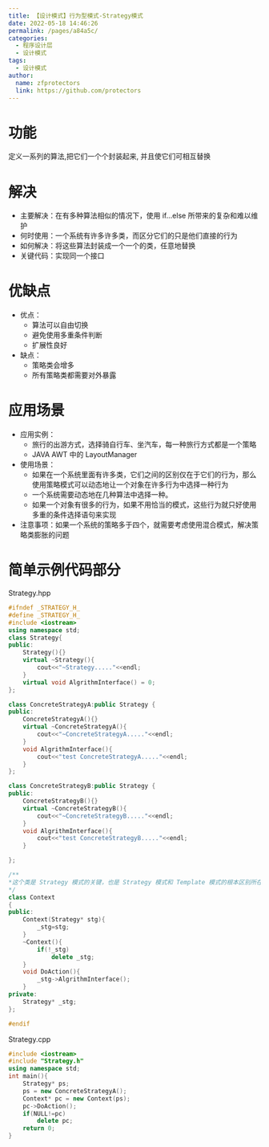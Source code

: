 ```yaml
---
title: 【设计模式】行为型模式-Strategy模式
date: 2022-05-18 14:46:26
permalink: /pages/a84a5c/
categories: 
  - 程序设计层
  - 设计模式
tags: 
  - 设计模式
author: 
  name: zfprotectors
  link: https://github.com/protectors
---
```

# 功能
定义一系列的算法,把它们一个个封装起来, 并且使它们可相互替换
# 解决
- 主要解决：在有多种算法相似的情况下，使用 if...else 所带来的复杂和难以维护
- 何时使用：一个系统有许多许多类，而区分它们的只是他们直接的行为
- 如何解决：将这些算法封装成一个一个的类，任意地替换
- 关键代码：实现同一个接口

# 优缺点
- 优点：
    - 算法可以自由切换
    - 避免使用多重条件判断
    - 扩展性良好
- 缺点：
    - 策略类会增多
    - 所有策略类都需要对外暴露

# 应用场景
- 应用实例：
    - 旅行的出游方式，选择骑自行车、坐汽车，每一种旅行方式都是一个策略
    - JAVA AWT 中的 LayoutManager
- 使用场景：
    - 如果在一个系统里面有许多类，它们之间的区别仅在于它们的行为，那么使用策略模式可以动态地让一个对象在许多行为中选择一种行为
    - 一个系统需要动态地在几种算法中选择一种。
    - 如果一个对象有很多的行为，如果不用恰当的模式，这些行为就只好使用多重的条件选择语句来实现
- 注意事项：如果一个系统的策略多于四个，就需要考虑使用混合模式，解决策略类膨胀的问题

# 简单示例代码部分

Strategy.hpp
```cpp
#ifndef _STRATEGY_H_ 
#define _STRATEGY_H_ 
#include <iostream>
using namespace std;
class Strategy{
public:
	Strategy(){}
	virtual ~Strategy(){
		cout<<"~Strategy....."<<endl;
	}
	virtual void AlgrithmInterface() = 0;
};

class ConcreteStrategyA:public Strategy {
public: 
	ConcreteStrategyA(){}
	virtual ~ConcreteStrategyA(){
		cout<<"~ConcreteStrategyA....."<<endl;
	}
	void AlgrithmInterface(){
		cout<<"test ConcreteStrategyA....."<<endl;
	}
};

class ConcreteStrategyB:public Strategy {
public:
	ConcreteStrategyB(){}
	virtual ~ConcreteStrategyB(){
		cout<<"~ConcreteStrategyB....."<<endl;
	}
	void AlgrithmInterface(){
		cout<<"test ConcreteStrategyB....."<<endl;
	}

};

/**
*这个类是 Strategy 模式的关键，也是 Strategy 模式和 Template 模式的根本区别所在。 *Strategy 通过“组合”(委托)方式实现算法 (实现)的异构，而 Template 模式则采取的 是继承的方式 *这两个模式的区别也是继承和组合两种实 现接口重用的方式的区别
*/
class Context
{
public:
	Context(Strategy* stg){
		_stg=stg;
	}
	~Context(){
		if(!_stg)
			delete _stg;
	}
	void DoAction(){
		_stg->AlgrithmInterface();
	}
private:
	Strategy* _stg;
};

#endif             
```

Strategy.cpp
```cpp
#include <iostream>
#include "Strategy.h"
using namespace std;
int main(){
	Strategy* ps;
	ps = new ConcreteStrategyA();
	Context* pc = new Context(ps);
	pc->DoAction();
	if(NULL!=pc)
		delete pc;
	return 0;
}
```
